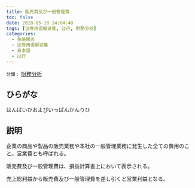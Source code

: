 ```yaml
---
title: 販売費及び一般管理費
toc: false
date: 2018-05-18 14:04:40
tags: [证券用语解说集, は行, 財務分析]
categories:
  - 金融服务
  - 证券用语解说集
  - 日本語
  - は行
---
```


`分類：` [財務分析](/tags/財務分析/)

## ひらがな

はんばいひおよびいっぱんかんりひ

## 説明

企業の商品や製品の販売業務や本社の一般管理業務に発生した全ての費用のこと。営業費とも呼ばれる。

販売費及び一般管理費は、損益計算書上において表示される。

売上総利益から販売費及び一般管理費を差し引くと営業利益となる。
